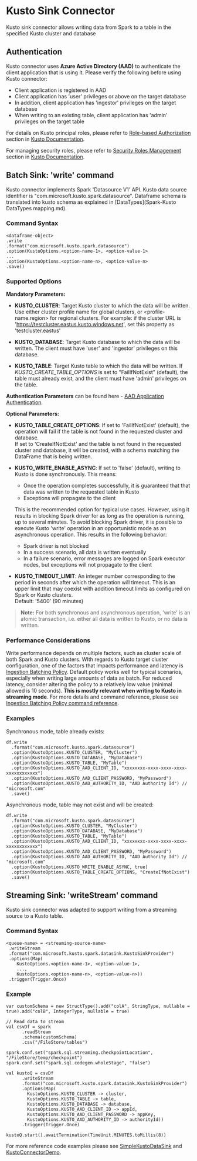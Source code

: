 # Kusto Sink Connector

Kusto sink connector allows writing data from Spark to a table 
in the specified Kusto cluster and database

## Authentication

Kusto connector uses **Azure Active Directory (AAD)** to authenticate the client application 
that is using it. Please verify the following before using Kusto connector:
 * Client application is registered in AAD
 * Client application has 'user' privileges or above on the target database
 * In addition, client application has 'ingestor' privileges on the target database
 * When writing to an existing table, client application has 'admin' privileges on the target table
 
 For details on Kusto principal roles, please refer to [Role-based Authorization](https://docs.microsoft.com/en-us/azure/kusto/management/access-control/role-based-authorization) 
 section in [Kusto Documentation](https://docs.microsoft.com/en-us/azure/kusto/).
 
 For managing security roles, please refer to [Security Roles Management](https://docs.microsoft.com/en-us/azure/kusto/management/security-roles) 
 section in [Kusto Documentation](https://docs.microsoft.com/en-us/azure/kusto/).
 
 ## Batch Sink: 'write' command
 
 Kusto connector implements Spark 'Datasource V1' API. 
 Kusto data source identifier is "com.microsoft.kusto.spark.datasource". 
 Dataframe schema is translated into kusto schema as explained in [DataTypes](Spark-Kusto DataTypes mapping.md).
 
 ### Command Syntax
 ```
 <dataframe-object>
 .write
 .format("com.microsoft.kusto.spark.datasource")
 .option(KustoOptions.<option-name-1>, <option-value-1>
 ...
 .option(KustoOptions.<option-name-n>, <option-value-n>
 .save()
 ```
 
 ### Supported Options
 
**Mandatory Parameters:** 
 
* **KUSTO_CLUSTER**:
 Target Kusto cluster to which the data will be written.
 Use either cluster profile name for global clusters, or <profile-name.region> for regional clusters.
 For example: if the cluster URL is 'https://testcluster.eastus.kusto.windows.net', set this property 
 as 'testcluster.eastus' 
  
 * **KUSTO_DATABASE**: 
 Target Kusto database to which the data will be written. The client must have 'user' and 'ingestor' 
 privileges on this database.
 
 * **KUSTO_TABLE**: 
 Target Kusto table to which the data will be written. If _KUSTO_CREATE_TABLE_OPTIONS_ is 
 set to "FailIfNotExist" (default), the table must already exist, and the client must have 
 'admin' privileges on the table.
 
 **Authentication Parameters** can be found here - [AAD Application Authentication](Authentication.md). 
 
 **Optional Parameters:** 
 * **KUSTO_TABLE_CREATE_OPTIONS**: 
 If set to 'FailIfNotExist' (default), the operation will fail if the table is not found 
 in the requested cluster and database.  
 If set to 'CreateIfNotExist' and the table is not found in the requested cluster and database,
 it will be created, with a schema matching the DataFrame that is being written.
 
 * **KUSTO_WRITE_ENABLE_ASYNC**:
  If set to 'false' (default), writing to Kusto is done synchronously. This means:
   * Once the operation completes successfully, it is guaranteed that that data was written to
 the requested table in Kusto
   * Exceptions will propagate to the client
 
   This is the recommended option for typical use cases. However, using it results in blocking
 Spark driver for as long as the operation is running, up to several minutes. 
 To avoid blocking Spark driver, it is possible to execute Kusto 'write' operation in an 
 opportunistic mode as an asynchronous operation. This results in the following behavior:
   * Spark driver is not blocked
   * In a success scenario, all data is written eventually
   * In a failure scenario, error messages are logged on Spark executor nodes, 
 but exceptions will not propagate to the client
 
 * **KUSTO_TIMEOUT_LIMIT**:
   An integer number corresponding to the period in seconds after which the operation will timeout.
   This is an upper limit that may coexist with addition timeout limits as configured on Spark or Kusto clusters.  
   Default: '5400' (90 minutes)

 >**Note:**
 For both synchronous and asynchronous operation, 'write' is an atomic transaction, i.e. 
 either all data is written to Kusto, or no data is written. 
 
### Performance Considerations

Write performance depends on multiple factors, such as cluster scale of both Spark and Kusto clusters.
WIth regards to Kusto target cluster configuration, one of the factors that impacts performance and latency 
is [Ingestion Batching Policy](https://docs.microsoft.com/en-us/azure/kusto/concepts/batchingpolicy). Default policy 
works well for typical scenarios, especially when writing large amounts of data as batch. For reduced latency,
consider altering the policy to a relatively low value (minimal allowed is 10 seconds).
**This is mostly relevant when writing to Kusto in streaming mode**.
For more details and command reference, please see [Ingestion Batching Policy command reference](https://docs.microsoft.com/en-us/azure/kusto/management/batching-policy).
 
### Examples

Synchronous mode, table already exists:
```
df.write
  .format("com.microsoft.kusto.spark.datasource")
  .option(KustoOptions.KUSTO_CLUSTER, "MyCluster")
  .option(KustoOptions.KUSTO_DATABASE, "MyDatabase")
  .option(KustoOptions.KUSTO_TABLE, "MyTable")
  .option(KustoOptions.KUSTO_AAD_CLIENT_ID, "xxxxxxxx-xxxx-xxxx-xxxx-xxxxxxxxxxxx")
  .option(KustoOptions.KUSTO_AAD_CLIENT_PASSWORD, "MyPassword") 
  .option(KustoOptions.KUSTO_AAD_AUTHORITY_ID, "AAD Authority Id") // "microsoft.com"
  .save()
``` 

Asynchronous mode, table may not exist and will be created:
```
df.write
  .format("com.microsoft.kusto.spark.datasource")
  .option(KustoOptions.KUSTO_CLUSTER, "MyCluster")
  .option(KustoOptions.KUSTO_DATABASE, "MyDatabase")
  .option(KustoOptions.KUSTO_TABLE, "MyTable")
  .option(KustoOptions.KUSTO_AAD_CLIENT_ID, "xxxxxxxx-xxxx-xxxx-xxxx-xxxxxxxxxxxx")
  .option(KustoOptions.KUSTO_AAD_CLIENT_PASSWORD, "MyPassword") 
  .option(KustoOptions.KUSTO_AAD_AUTHORITY_ID, "AAD Authority Id") // "microsoft.com"
  .option(KustoOptions.KUSTO_WRITE_ENABLE_ASYNC, true)
  .option(KustoOptions.KUSTO_TABLE_CREATE_OPTIONS, "CreateIfNotExist")
  .save()
```

 ## Streaming Sink: 'writeStream' command
 
 Kusto sink connector was adapted to support writing from a streaming source to a Kusto table.
 
 ### Command Syntax
  ```
  <queue-name> = <streaming-source-name>
   .writeStream
   .format("com.microsoft.kusto.spark.datasink.KustoSinkProvider")
   .options(Map(
      KustoOptions.<option-name-1>, <option-value-1>,
      ...,
      KustoOptions.<option-name-n>, <option-value-n>))
   .trigger(Trigger.Once)
  ```
 ### Example
 ```
 var customSchema = new StructType().add("colA", StringType, nullable = true).add("colB", IntegerType, nullable = true)
 
 // Read data to stream 
 val csvDf = spark
       .readStream      
       .schema(customSchema)
       .csv("/FileStore/tables")
 
 spark.conf.set("spark.sql.streaming.checkpointLocation", "/FileStore/temp/checkpoint")
 spark.conf.set("spark.sql.codegen.wholeStage", "false")
 
 val kustoQ = csvDf
       .writeStream
       .format("com.microsoft.kusto.spark.datasink.KustoSinkProvider")
       .options(Map(
         KustoOptions.KUSTO_CLUSTER -> cluster,
         KustoOptions.KUSTO_TABLE -> table,
         KustoOptions.KUSTO_DATABASE -> database,
         KustoOptions.KUSTO_AAD_CLIENT_ID -> appId,
         KustoOptions.KUSTO_AAD_CLIENT_PASSWORD -> appKey,
         KustoOptions.KUSTO_AAD_AUTHORITY_ID -> authorityId))
       .trigger(Trigger.Once)
 
 kustoQ.start().awaitTermination(TimeUnit.MINUTES.toMillis(8))      
 ```
 
  For more reference code examples please see 
   [SimpleKustoDataSink](../samples/src/main/scala/SimpleKustoDataSink.scala) and 
   [KustoConnectorDemo](../samples/src/main/scala/KustoConnectorDemo.scala).